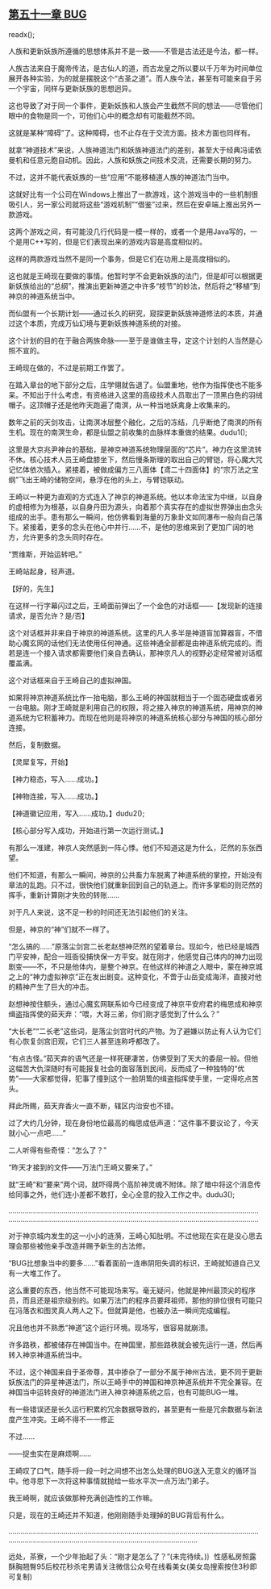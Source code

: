 ## [第五十一章 BUG](https://www.xxbiquge.com/11_11207/9124608.html)
readx();

  人族和更新妖族所遵循的思想体系并不是一致——不管是古法还是今法，都一样。

  人族古法来自于魔帝传法，是古仙人的道，而古龙皇之所以要以千万年为时间单位展开各种实验，为的就是摆脱这个“古圣之道”。而人族今法，甚至有可能来自于另一个宇宙，同样与更新妖族的思想迥异。

  这也导致了对于同一个事件，更新妖族和人族会产生截然不同的想法——尽管他们眼中的食物是同一个，可他们心中的概念却有可能截然不同。

  这就是某种“障碍”了。这种障碍，也不止存在于交流方面。技术方面也同样有。

  就拿“神道技术”来说，人族神道法门和妖族神道法门的差别，甚至大于经典冯诺依曼机和任意元胞自动机。因此，人族和妖族之间技术交流，还需要长期的努力。

  不过，这并不能代表妖族的一些“应用”不能移植道人族的神道法门当中。

  这就好比有一个公司在Windows上推出了一款游戏，这个游戏当中的一些机制很吸引人，另一家公司就将这些“游戏机制”“借鉴”过来，然后在安卓端上推出另外一款游戏。

  这两个游戏之间，有可能没几行代码是一模一样的，或者一个是用Java写的，一个是用C++写的，但是它们表现出来的游戏内容是高度相似的。

  这样的两款游戏当然不是同一个事务，但是它们在功用上是高度相似的。

  这也就是王崎现在要做的事情。他暂时学不会更新妖族的法门，但是却可以根据更新妖族给出的“总纲”，推演出更新神道之中许多“枝节”的妙法，然后将之“移植”到神京的神道系统当中。

  而仙盟有一个长期计划——通过长久的研究，窥探更新妖族神道修法的本质，并通过这个本质，完成万仙幻境与更新妖族神道系统的对接。

  这个计划的目的在于融合两族命脉——至于是谁做主导，定这个计划的人当然是心照不宣的。

  王崎现在做的，不过是前期工作罢了。

  在踏入章台的地下部分之后，庄学翎就告退了。仙盟重地，他作为指挥使也不能多呆。不知出于什么考虑，有资格进入这里的高级技术人员取出了一顶黑白色的羽绒帽子。这顶帽子还是他昨天跑遍了南溟，从一种当地妖禽身上收集来的。

  数年之前的天剑攻击，让南溟冰层整个融化，之后的冻结，几乎断绝了南溟的所有生机。现在的南溟生命，都是仙盟之前收集的血脉样本重做的结果。dudu1();

  这里是大京兆尹神台的基础，是神京神道系统物理层面的“芯片”。神力在这里流转不休。核心技术人员王崎盘膝坐下，然后慢条斯理的取出自己的臂铠，将心魔大咒记忆体依次插入。紧接着，被做成偏方三八面体【鸢二十四面体】的“宗万法之宝纲”飞出王崎的储物空间，悬浮在他的头上，与臂铠联动。

  王崎以一种更为直观的方式连入了神京的神道系统。他以本命法宝为中继，以自身的虚相修为为根基，以自身丹田为源头，向着那个真实存在的虚拟世界弹出由念头组成的出手。患有那么一瞬间，他仿佛看到海量的万象卦文如同瀑布一般向自己落下。紧接着，更多的念头在他心中并行……不，是他的思维来到了更加广阔的地方，允许更多的念头同时存在。

  “贾维斯，开始运转吧。”

  王崎站起身，轻声道。

  【好的，先生】

  在这样一行字幕闪过之后，王崎面前弹出了一个金色的对话框——【发现新的连接请求，是否允许？是/否】

  这个对话框并非来自于神京的神道系统。这里的凡人多半是神道盲加算器盲，不借助心魔玄网的话他们无法使用任何神通。这些神通全部都是由神道系统完成的。而若是连一个接入请求都需要他们亲自去确认，那神京凡人的视野必定经常被对话框覆盖满。

  这个对话框来自于王崎自己的虚拟神国。

  如果将神京神道系统比作一抬电脑，那么王崎的神国就相当于一个固态硬盘或者另一台电脑。刚才王崎就是利用自己的权限，将之接入神京的神道系统，用神京的神道系统为它积蓄神力。而现在他则是将神京的神道系统核心部分与神国的核心部分连接。

  然后，复制数据。

  【灵犀复写，开始】

  【神力稳态，写入……成功。】

  【神物连接，写入……成功。】

  【神道徽记应用，写入……成功。】dudu2();

  【核心部分写入成功，开始进行第一次运行测试。】

  有那么一准建，神京人突然感到一阵心悸。他们不知道这是为什么，茫然的东张西望。

  他们不知道，有那么一瞬间，神京的公共畜力车脱离了神道系统的掌控，开始没有章法的乱跑。只不过，很快他们就重新回到自己的轨道上。而许多掌柜的则茫然的挥手，重新计算刚才失败的转账……

  对于凡人来说，这不足一秒的时间还无法引起他们的关注。

  但是，神京的“神”们就不一样了。

  “怎么搞的……”原落尘剑宫二长老赵想神茫然的望着章台。现如今，他已经是城西门平安神，配合一班衙役捕快保一方平安。就在刚才，他感觉自己体内的神力出现剧变——不，不只是他体内，是整个神京。在他这样的神道之人眼中，蒙在神京城之上的“神力虚拟神京”正在发出剧变。这种变化，不啻于山岳变成海洋，直接对他的精神产生了巨大的冲击。

  赵想神按住额头，通过心魔玄网联系如今已经变成了神京平安府君的梅思成和神京缉盗指挥使的茹天弃：“喂，大哥三弟，你们刚才感觉到了什么么？”

  “大长老”“二长老”这些词，是落尘剑宫时代的产物。为了避嫌以防止有人认为它们有心恢复剑宫旧观，它们三人甚至连称呼都改了。

  “有点古怪。”茹天弃的语气还是一样死硬凄苦，仿佛受到了天大的委屈一般。但他这幅苦大仇深随时有可能报复社会的面容落到民间，反而成了一种独特的“优势”——大家都觉得，犯事了撞到这个一脸阴鸷的缉盗指挥使手里，一定得吃点苦头。

  拜此所赐，茹天弃香火一直不断，辖区内治安也不错。

  过了大约几分钟，现在身份地位最高的梅思成低声道：“这件事不要议论了，今天就小心一点吧……”

  二人听得有些奇怪：“怎么了？”

  “昨天才接到的文件——万法门王崎又要来了。”

  就“王崎”和“要来”两个词，就吓得两个高阶神灵魂不附体。除了暗中将这个消息传给同事之外，他们连小差都不敢打，全心全意的投入工作之中。dudu3();

  …………………………………………………………………………………………………………………………………………………………………………………………………………………………

  对于神京城内发生的这一小小的涟漪，王崎心知肚明。不过他现在实在是没心思去理会那些被他亲手改造并赐予新生的古法修。

  “BUG比想象当中的要多……”看着面前一连串阴阳失调的标识，王崎就知道自己又有一大堆工作了。

  这么重要的东西，他当然不可能现场来写。毫无疑问，他就是神州最顶尖的程序员，而且还是祖宗级别的。如果万法门的程序员要拜祖师，那他的排位很有可能只在冯落衣和图灵真人两人之下。但就算是他，也被办法一瞬间完成编程。

  况且他也并不熟悉“神道”这个运行环境。现场写，很容易就崩溃。

  许多路秩，都被储存在神国当中。在神国里，那些路秩就会被先运行一道，然后再转入神京神道系统当中。

  不过，这个神国来自于圣帝尊，其中掺杂了一部分不属于神州古法，更不同于更新妖族法门的异星神道法门，所以王崎手中的神国和神京神道系统并不完全兼容。在神国当中运转良好的神道法门进入神京神道系统之后，也有可能BUG一堆。

  有一些错误还是长久运行积累的冗余数据导致的，甚至更有一些是冗余数据与新法度产生冲突。王崎不得不一一修正

  不过……

  ——捉虫实在是麻烦啊……

  王崎叹了口气，随手将一段一时之间想不出怎么处理的BUG送入无意义的循环当中。他寻思下一次将这种事情就抛给一些水平次一点万法门弟子。

  我王崎啊，就应该做那种充满创造性的工作嘛。

  只是，现在的王崎还并不知道，他刚刚随手处理掉的BUG背后有什么。

  ………………………………………………………………………………………………………………………………………………………………………………………………

  远处，茶寮，一个少年抬起了头：“刚才是怎么了？”(未完待续。)｝性感私房照露酥胸翘臀95后校花秒杀宅男请关注微信公众号在线看美女(美女岛搜索按住3秒即可复制)
